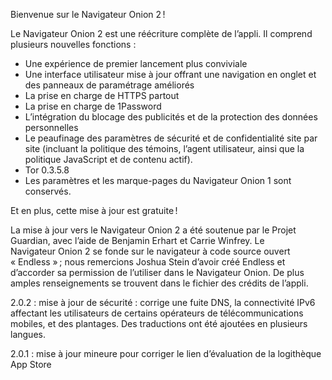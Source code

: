 Bienvenue sur le Navigateur Onion 2 !

Le Navigateur Onion 2 est une réécriture complète de l’appli. Il comprend plusieurs nouvelles fonctions :

* Une expérience de premier lancement plus conviviale
* Une interface utilisateur mise à jour offrant une navigation en onglet et des panneaux de paramétrage améliorés
* La prise en charge de HTTPS partout
* La prise en charge de 1Password
* L’intégration du blocage des publicités et de la protection des données personnelles
* Le peaufinage des paramètres de sécurité et de confidentialité site par site (incluant la politique des témoins, l’agent utilisateur, ainsi que la politique JavaScript et de contenu actif).
* Tor 0.3.5.8
* Les paramètres et les marque-pages du Navigateur Onion 1 sont conservés.

Et en plus, cette mise à jour est gratuite !

La mise à jour vers le Navigateur Onion 2 a été soutenue par le Projet Guardian, avec l’aide de Benjamin Erhart et Carrie Winfrey. Le Navigateur Onion 2 se fonde sur le navigateur à code source ouvert « Endless » ; nous remercions Joshua Stein d’avoir créé Endless et d’accorder sa permission de l’utiliser dans le Navigateur Onion. De plus amples renseignements se trouvent dans le fichier des crédits de l’appli. 

2.0.2 : mise à jour de sécurité : corrige une fuite DNS, la connectivité IPv6 affectant les utilisateurs de certains opérateurs de télécommunications mobiles, et des plantages. Des traductions ont été ajoutées en plusieurs langues.

2.0.1 : mise à jour mineure pour corriger le lien d’évaluation de la logithèque App Store
